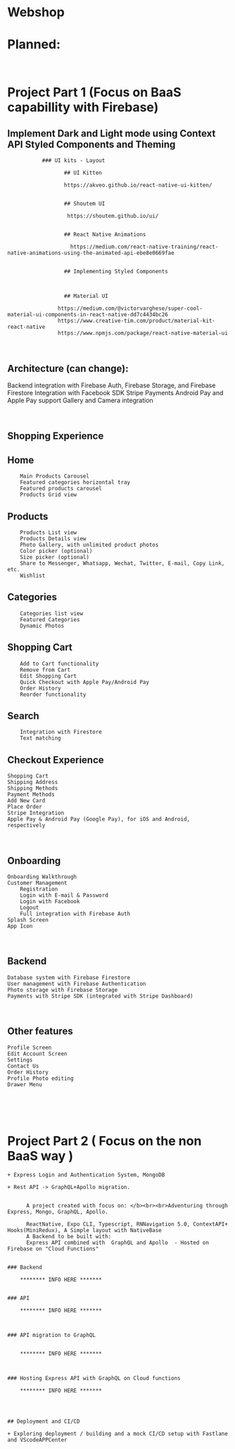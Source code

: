 # Webshop

# Planned: 

&nbsp; 
&nbsp;
&nbsp;
&nbsp;
&nbsp;
&nbsp;
&nbsp; 
&nbsp;
&nbsp;
&nbsp;
&nbsp;
&nbsp;
&nbsp; 
&nbsp;
&nbsp;
&nbsp;
&nbsp;
&nbsp;
&nbsp; 
&nbsp;
&nbsp;
&nbsp;
&nbsp;
&nbsp;
&nbsp;
&nbsp; 
&nbsp;
&nbsp;
&nbsp;
&nbsp;
&nbsp;
&nbsp; 
&nbsp;
&nbsp;
&nbsp;
&nbsp;
&nbsp;
&nbsp; 
&nbsp;
&nbsp;
&nbsp;
&nbsp;
&nbsp;
&nbsp; 
&nbsp;
&nbsp;
&nbsp;
&nbsp;
&nbsp;
&nbsp; 
# Project Part 1 (Focus on BaaS capabillity with Firebase)



## Implement Dark and Light mode using Context API Styled Components and Theming 
	
		       ### UI kits - Layout

				      ## UI Kitten

					  https://akveo.github.io/react-native-ui-kitten/


				      ## Shoutem UI 

					   https://shoutem.github.io/ui/


				      ## React Native Animations

					    https://medium.com/react-native-training/react-native-animations-using-the-animated-api-ebe8e0669fae

 
				      ## Implementing Styled Components 



			 	      ## Material UI 

					https://medium.com/@victorvarghese/super-cool-material-ui-components-in-react-native-dd7c4434bc26
					https://www.creative-tim.com/product/material-kit-react-native
					https://www.npmjs.com/package/react-native-material-ui

&nbsp; 
&nbsp;
&nbsp; 
&nbsp;

## Architecture (can change): 

Backend integration with Firebase Auth, Firebase Storage, and Firebase Firestore
Integration with Facebook SDK
Stripe Payments
Android Pay and Apple Pay support
Gallery and Camera integration

&nbsp; 
&nbsp;
&nbsp; 
&nbsp;
## Shopping Experience

   ## Home
   
        Main Products Carousel
        Featured categories horizontal tray
        Featured products carousel
        Products Grid view
	
	
   ## Products
   
        Products List view
        Products Details view
        Photo Gallery, with unlimited product photos
        Color picker (optional)
        Size picker (optional)
        Share to Messenger, Whatsapp, Wechat, Twitter, E-mail, Copy Link, etc.
        Wishlist
	
   ## Categories
   
        Categories list view
        Featured Categories
        Dynamic Photos
   
   ## Shopping Cart
   
        Add to Cart functionality
        Remove from Cart
        Edit Shopping Cart
        Quick Checkout with Apple Pay/Android Pay
        Order History
        Reorder functionality
	
   ## Search
        Integration with Firestore
        Text matching

	
   ## Checkout Experience

    Shopping Cart
    Shipping Address
    Shipping Methods
    Payment Methods
    Add New Card
    Place Order
    Stripe Integration
    Apple Pay & Android Pay (Google Pay), for iOS and Android, respectively

&nbsp; 
&nbsp;
&nbsp; 
&nbsp;

  ## Onboarding

    Onboarding Walkthrough
    Customer Management
        Registration
        Login with E-mail & Password
        Login with Facebook
        Logout
        Full integration with Firebase Auth
    Splash Screen
    App Icon
    
&nbsp; 
&nbsp;
&nbsp; 
&nbsp;

  ## Backend

    Database system with Firebase Firestore
    User management with Firebase Authentication
    Photo storage with Firebase Storage
    Payments with Stripe SDK (integrated with Stripe Dashboard)

&nbsp; 
&nbsp;
&nbsp; 
&nbsp; 
  ## Other features

    Profile Screen
    Edit Account Screen
    Settings
    Contact Us
    Order History
    Profile Photo editing
    Drawer Menu
    




&nbsp;
&nbsp;
&nbsp;
&nbsp;
&nbsp; 
&nbsp;
&nbsp;
&nbsp;
&nbsp;
&nbsp;
&nbsp; 
&nbsp;
&nbsp;
&nbsp;
&nbsp;
&nbsp;
&nbsp; 
&nbsp;
&nbsp;
&nbsp;
&nbsp;
&nbsp;
&nbsp; 
&nbsp; 
&nbsp;
&nbsp;
&nbsp;
&nbsp;
&nbsp;
&nbsp; 
&nbsp;
&nbsp;
&nbsp;
&nbsp;
&nbsp;
&nbsp; 
&nbsp;
&nbsp;
&nbsp;
&nbsp;
&nbsp;
&nbsp; 
&nbsp;
&nbsp;
&nbsp;
&nbsp;
&nbsp;
&nbsp; 
&nbsp;
&nbsp;
&nbsp;
&nbsp;
&nbsp; 
&nbsp;
&nbsp;
&nbsp;
&nbsp;
&nbsp;
&nbsp; 
&nbsp;
&nbsp;
&nbsp;
&nbsp;
&nbsp;
&nbsp; 
&nbsp;
&nbsp;
&nbsp;
&nbsp;
&nbsp;
&nbsp; 
&nbsp; 
&nbsp;
&nbsp;
&nbsp;
&nbsp;
&nbsp;
&nbsp; 
&nbsp;
&nbsp;
&nbsp;
&nbsp;
&nbsp;
&nbsp; 
&nbsp;
&nbsp;
&nbsp;
&nbsp;
&nbsp;
&nbsp; 
&nbsp;
&nbsp;
&nbsp;
&nbsp;
&nbsp;
&nbsp; 
&nbsp;
&nbsp;
&nbsp;
&nbsp;
&nbsp; 
&nbsp;
&nbsp;
&nbsp;
&nbsp;
&nbsp;
&nbsp; 
&nbsp;
&nbsp;
&nbsp;
&nbsp;
&nbsp;
&nbsp; 
&nbsp;
&nbsp;
&nbsp;
&nbsp;
&nbsp;
&nbsp; 
&nbsp; 
&nbsp;
&nbsp;
&nbsp;
&nbsp;
&nbsp;
&nbsp; 
&nbsp;
&nbsp;
&nbsp;
&nbsp;
&nbsp;
&nbsp; 
&nbsp;
&nbsp;
&nbsp;
&nbsp;
&nbsp;
&nbsp; 
&nbsp;
&nbsp;
&nbsp;
&nbsp;
&nbsp;
&nbsp; 
&nbsp;
&nbsp;
&nbsp;
&nbsp;
&nbsp; 
&nbsp;
&nbsp;
&nbsp;
&nbsp;
&nbsp;
&nbsp; 
&nbsp;
&nbsp;
&nbsp;
&nbsp;
&nbsp;
&nbsp; 
&nbsp;
&nbsp;
&nbsp;
&nbsp;
&nbsp;
&nbsp; 
&nbsp; 
&nbsp;
&nbsp;
&nbsp;
&nbsp;
&nbsp;
&nbsp; 
&nbsp;
&nbsp;
&nbsp;
&nbsp;
&nbsp;
&nbsp; 
&nbsp;
&nbsp;
&nbsp;
&nbsp;
&nbsp;
&nbsp; 
&nbsp;
&nbsp;
&nbsp;
&nbsp;
&nbsp;
&nbsp; 


# Project Part 2 ( Focus on the non BaaS way )

	+ Express Login and Authentication System, MongoDB

	+ Rest API -> GraphQL+Apollo migration.
	
	
          A project created with focus on: </b><br><br>Adventuring through Express, Mongo, GraphQL, Apollo.
          
          ReactNative, Expo CLI, Typescript, RNNavigation 5.0, ContextAPI+ Hooks(MiniRedux), A Simple layout with NativeBase
          A Backend to be built with: 
          Express API combined with  GraphQL and Apollo  - Hosted on Firebase on "Cloud Functions" 


	### Backend 

		******** INFO HERE *******


	### API 

		******** INFO HERE *******
	


	### API migration to GraphQL


		******** INFO HERE *******
	
	
	
	### Hosting Express API with GraphQL on Cloud functions

		******** INFO HERE *******
	
	
	

	## Deployment and CI/CD

	+ Exploring deployment / building and a mock CI/CD setup with Fastlane and VScodeAPPCenter



	


	
&nbsp;
&nbsp; 
&nbsp;
&nbsp;
&nbsp;
&nbsp;
&nbsp;
&nbsp; 
&nbsp;
&nbsp;
&nbsp;
&nbsp;
&nbsp;
&nbsp; 
&nbsp;
&nbsp;
&nbsp;
&nbsp;
&nbsp;
&nbsp; 
&nbsp;
&nbsp;
&nbsp;
&nbsp;
&nbsp;
&nbsp; 
&nbsp;
&nbsp;
&nbsp;
&nbsp;
&nbsp;
&nbsp; 
&nbsp;
&nbsp;
&nbsp;
